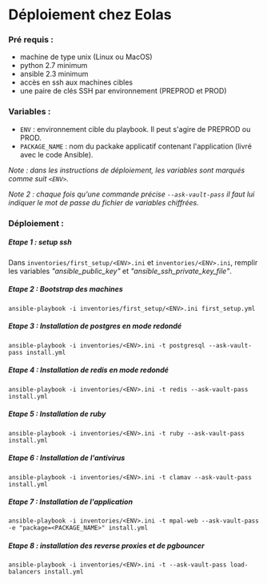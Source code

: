 # Déploiement chez Eolas

### Pré requis :
  - machine de type unix (Linux ou MacOS)
  - python 2.7 minimum
  - ansible 2.3 minimum
  - accès en ssh aux machines cibles
  - une paire de clés SSH par environnement (PREPROD et PROD)

### Variables :
  - `ENV` : environnement cible du playbook. Il peut s'agire de PREPROD ou PROD.
  - `PACKAGE_NAME` : nom du packake applicatif contenant l'application (livré avec le code Ansible).

_Note : dans les instructions de déploiement, les variables sont marqués comme suit `<ENV>`._

_Note 2 : chaque fois qu'une commande précise `--ask-vault-pass` il faut lui indiquer le mot de passe du fichier de variables chiffrées._

### Déploiement :

##### Etape 1 : setup ssh
Dans `inventories/first_setup/<ENV>.ini` et `inventories/<ENV>.ini`, remplir les variables _"ansible_public_key"_ et _"ansible_ssh_private_key_file"_.

##### Etape 2 : Bootstrap des machines

`ansible-playbook -i inventories/first_setup/<ENV>.ini first_setup.yml`

##### Etape 3 : Installation de postgres en mode redondé

`ansible-playbook -i inventories/<ENV>.ini -t postgresql --ask-vault-pass install.yml`

##### Etape 4 : Installation de redis en mode redondé
`ansible-playbook -i inventories/<ENV>.ini -t redis --ask-vault-pass install.yml`

##### Etape 5 : Installation de ruby
`ansible-playbook -i inventories/<ENV>.ini -t ruby --ask-vault-pass install.yml`

##### Etape 6 : Installation de l'antivirus
`ansible-playbook -i inventories/<ENV>.ini -t clamav --ask-vault-pass install.yml`

##### Etape 7 : Installation de l'application
`ansible-playbook -i inventories/<ENV>.ini -t mpal-web --ask-vault-pass -e "package=<PACKAGE_NAME>" install.yml`

##### Etape 8 : installation des reverse proxies et de pgbouncer
`ansible-playbook -i inventories/<ENV>.ini -t --ask-vault-pass load-balancers install.yml`
